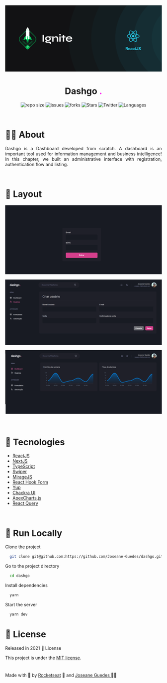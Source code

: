<h1 align="center">  <img src="./.github/ignite.png" width="800px" alt="Home page"> </h1>

<h1 align="center" color="pink" > Dashgo <span style='color: #FF10F0'>.<span> </h1>

<p align="center">
   <img alt="repo size" src="https://img.shields.io/github/repo-size/Joseane-Guedes/dashgo" />
  <img alt="issues" src="	https://img.shields.io/github/issues/Joseane-Guedes/dashgo" />
  <img alt="forks" src="	https://img.shields.io/github/forks/Joseane-Guedes/dashgo"/>
  <img alt="Stars" src="https://img.shields.io/github/stars/Joseane-Guedes/dashgo" />
  <img alt="Twitter" src="https://img.shields.io/twitter/follow/JoseaneGuedes8?style=social">
  <img alt="Languages" src="https://img.shields.io/github/languages/count/Joseane-Guedes/dashgo">
</p>

<br>

# 👩‍💻 About

<p align="justify">Dashgo is a Dashboard developed from scratch. A dashboard is an important tool used for information management and business intelligence! In this chapter, we built an administrative interface with registration, authentication flow and listing.
</p>

<br>

# 🎨 Layout

<div align="center">
  <p align="center">
    <img src="./.github/dashboard1.png" alt="Dashboard picture">
  </p>
   <p align="center">
    <img src="./.github/dashboard2.png" alt="Dashboard picture">
  </p>
   <p align="center">
    <img src="./.github/dashboard.png" alt="Dashboard picture">
  </p>
</div>

<br>


# :rocket: Tecnologies

- [ReactJS](https://reactjs.org/)
- [NextJS](https://nextjs.org/)
- [TypeScript](https://www.typescriptlang.org/)
- [Swiper](https://swiperjs.com/react)
- [MirageJS](https://miragejs.com/)
- [React Hook Form](https://react-hook-form.com/)
- [Yup](https://github.com/jquense/yup)
- [Chackra UI](https://chakra-ui.com/)
- [ApexCharts.js](https://apexcharts.com/)
- [React Query](https://apexcharts.com/)



<br>

# 🔧 Run Locally

Clone the project

```bash
  git clone git@github.com:https://github.com/Joseane-Guedes/dashgo.git
```

Go to the project directory

```bash
  cd dashgo
```

Install dependencies

```bash
  yarn
```

Start the server

```bash
  yarn dev
```

# :closed_book: License

Released in 2021 :closed_book: License

This project is under the [MIT license](./LICENSE).

#

<!-- <p align="center">
   <b> &#60;/&#62; by <a href="https://www.linkedin.com/in/joseane-guedes/">Joseane Guedes</a></b>
</p> -->

Made with :purple_heart: by [Rocketseat](https://rocketseat.com.br/ignite) :rocket: and [Joseane Guedes ](https://github.com/Joseane-Guedes) :woman_technologist:
